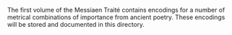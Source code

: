 The first volume of the Messiaen Traité contains encodings for a number of metrical combinations of importance from ancient poetry. These encodings will be stored and documented in this directory.
